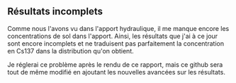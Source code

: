 ## Résultats incomplets

Comme nous l'avons vu dans l'apport hydraulique, il me manque encore les concentrations de sol dans l'apport.
Ainsi, les résultats que j'ai à ce jour sont encore incomplets et ne traduisent pas parfaitement la concentration en Cs137 dans la distribution qu'on obtient.

Je réglerai ce problème après le rendu de ce rapport, mais ce github sera tout de même modifié en ajoutant les nouvelles avancées sur les résultats.
